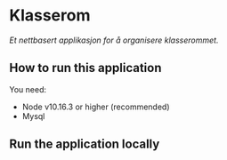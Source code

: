 # Klasserom

_Et nettbasert applikasjon for å organisere klasserommet._

## How to run this application

You need:

- Node v10.16.3 or higher (recommended)
- Mysql

## Run the application locally
